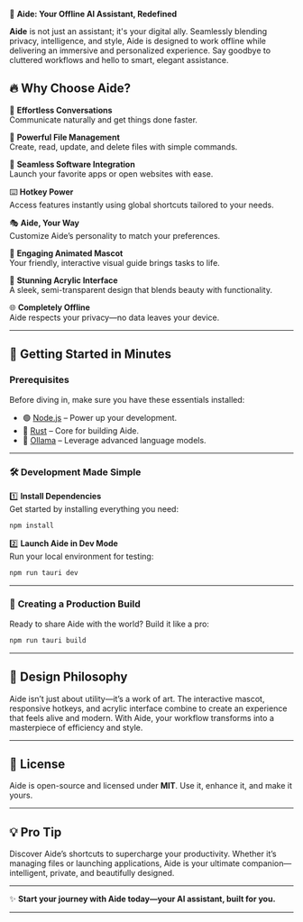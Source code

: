 
🌟 **Aide: Your Offline AI Assistant, Redefined**  

**Aide** is not just an assistant; it's your digital ally. Seamlessly blending privacy, intelligence, and style, Aide is designed to work offline while delivering an immersive and personalized experience. Say goodbye to cluttered workflows and hello to smart, elegant assistance.  


## 🔥 Why Choose Aide?

💬 **Effortless Conversations**  
Communicate naturally and get things done faster.  

📁 **Powerful File Management**  
Create, read, update, and delete files with simple commands.  

🔗 **Seamless Software Integration**  
Launch your favorite apps or open websites with ease.  

⌨️ **Hotkey Power**  
Access features instantly using global shortcuts tailored to your needs.  

🎭 **Aide, Your Way**  
Customize Aide’s personality to match your preferences.  

🤖 **Engaging Animated Mascot**  
Your friendly, interactive visual guide brings tasks to life.  

🎨 **Stunning Acrylic Interface**  
A sleek, semi-transparent design that blends beauty with functionality.  

🌐 **Completely Offline**  
Aide respects your privacy—no data leaves your device.  

---

## 🚀 **Getting Started in Minutes**  

### **Prerequisites**  
Before diving in, make sure you have these essentials installed:  
- 🟢 [Node.js](https://nodejs.org/) – Power up your development.  
- 🦀 [Rust](https://www.rust-lang.org/tools/install) – Core for building Aide.  
- 🤖 [Ollama](https://ollama.ai/) – Leverage advanced language models.  

---

### 🛠️ **Development Made Simple**  

1️⃣ **Install Dependencies**  
Get started by installing everything you need:  
```bash  
npm install  
```  

2️⃣ **Launch Aide in Dev Mode**  
Run your local environment for testing:  
```bash  
npm run tauri dev  
```  

---

### 🌟 **Creating a Production Build**  

Ready to share Aide with the world? Build it like a pro:  
```bash  
npm run tauri build  
```  

---

## 🎨 **Design Philosophy**  

Aide isn’t just about utility—it’s a work of art. The interactive mascot, responsive hotkeys, and acrylic interface combine to create an experience that feels alive and modern. With Aide, your workflow transforms into a masterpiece of efficiency and style.  

---

## 📜 **License**  

Aide is open-source and licensed under **MIT**. Use it, enhance it, and make it yours.  

---

## 💡 **Pro Tip**  

Discover Aide’s shortcuts to supercharge your productivity. Whether it’s managing files or launching applications, Aide is your ultimate companion—intelligent, private, and beautifully designed.  

---

✨ **Start your journey with Aide today—your AI assistant, built for you.**  

--- 

